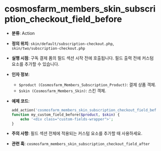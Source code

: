 # cosmosfarm_members_skin_subscription_checkout_field_before

- **분류**: Action
- **정의 위치**: `skin/default/subscription-checkout.php`, `skin/two/subscription-checkout.php`
- **실행 시점**: 구독 결제 폼의 필드 섹션 시작 전에 호출됩니다. 필드 출력 전에 커스텀 요소를 추가할 수 있습니다.
- **인자 정보**:
  - `$product (Cosmosfarm_Members_Subscription_Product)`: 결제 상품 객체.
  - `$skin (Cosmosfarm_Members_Skin)`: 스킨 객체.
- **예제 코드**:

  ```php
  add_action('cosmosfarm_members_skin_subscription_checkout_field_before', 'my_custom_field_before', 10, 2);
  function my_custom_field_before($product, $skin) {
      echo '<div class="custom-fields-wrapper">';
  }
  ```

- **주의 사항**: 필드 섹션 전체에 적용되는 커스텀 요소를 추가할 때 사용하세요.
- **관련 훅**: `cosmosfarm_members_skin_subscription_checkout_field_after`
